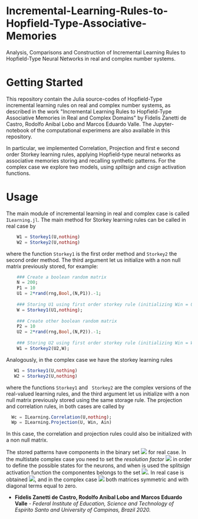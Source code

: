 # Incremental-Learning-Rules-to-Hopfield-Type-Associative-Memories


Analysis, Comparisons and Construction of Incremental Learning Rules to Hopfield-Type Neural Networks in real and complex number systems. 

# Getting Started

This repository contain the Julia source-codes of Hopfield-Type incremental learning rules on real and complex number systems, as described in the work "Incremental Learning Rules to Hopfield-Type Associative Memories in Real and Complex Domains" by Fidelis Zanetti de Castro, Rodolfo Anibal Lobo and Marcos Eduardo Valle. The Jupyter-notebook of the computational experimens are also available in this repository.

In particular, we implemented Correlation, Projection and first e second order Storkey learning rules, applying Hopfield-type neural networks as associative memories storing and recalling synthetic patterns. For the complex case we explore two models, using *splitsign* and *csign* activation functions. 

# Usage
The main module of incremental learning in real and complex case is called ```ILearning.jl```. The main method for Storkey learning rules can be called in real case by
```julia
    W1 = Storkey1(U,nothing)
    W2 = Storkey2(U,nothing)
```
where the function ```Storkey1``` is the first order method and ```Storkey2``` the second order method. The third argument let us initialize with a non null matrix previously stored, for example:
```julia
    ### Create a boolean random matrix
    N = 200;
    P1 = 10
    U1 = 2*rand(rng,Bool,(N,P1)).-1;
    
    ### Storing U1 using first order storkey rule (initializing Win = 0)
    W = Storkey1(U1,nothing);
    
    ### Create other boolean random matrix
    P2 = 10
    U2 = 2*rand(rng,Bool,(N,P2)).-1;
    
    ### Storing U2 using first order storkey rule (initializing Win = W) 
    W1 = Storkey2(U2,W);
```
Analogously, in the complex case we have the storkey learning rules

 ```julia
    W1 = Storkey1(U,nothing)
    W2 = Storkey2(U,nothing)
 ```
where the functions ``` Storkey1 ``` and ``` Storkey2``` are the complex versions of the real-valued learning rules, and the third argument let us initialize with a non null matrix previously stored using the same storage rule. The projection and correlation rules, in both cases are called by
 
  ```julia
    Wc = ILearning.Correlation(U,nothing);
    Wp = ILearning.Projection(U, Win, Ain)
 ```
In this case, the correlation and projection rules could also be initialized with a non null matrix.

The stored patterns have components in the binary set <img src="https://render.githubusercontent.com/render/math?math=%5C%7B%2B1%2C-1%5C%7D"> for real case. In the multistate complex case you need to set the *resolution factor* <img src="https://render.githubusercontent.com/render/math?math=K"> in order to define the possible states for the neurons, and when is used the splitsign activation function the componentes belongs to the set <img src="https://render.githubusercontent.com/render/math?math=%5C%7B%5Cpm%201%5Cpm%20%5Cmathbf%7Bi%7D%5C%7D">. In real case is obtained <img src="https://render.githubusercontent.com/render/math?math=W%20%5Cin%20%5Cmathbb%7BR%7D%5E%7BN%5Ctimes%20N%7D">, and in the complex case <img src="https://render.githubusercontent.com/render/math?math=W%20%5Cin%20%5Cmathbb%7BC%7D%5E%7BN%5Ctimes%20N%7D"> both matrices symmetric and with diagonal terms equal to zero. 


- **Fidelis Zanetti de Castro, Rodolfo Anibal Lobo and Marcos Eduardo Valle** - *Federal Institute of Education, Science and Technology of Espírito Santo and University of Campinas, Brazil 2020.*
